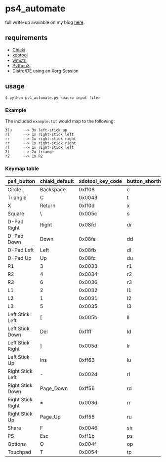 # ps4_automate

full write-up available on my blog [here](https://jorp.xyz/posts/ps4-automate/).

## requirements

- [Chiaki](https://github.com/thestr4ng3r/chiaki)
- [xdotool](https://www.semicomplete.com/projects/xdotool)
- [wmctrl](http://tripie.sweb.cz/utils/wmctrl)
- [Python3](https://www.python.org)
- Distro/DE using an Xorg Session

## usage
```bash
$ python ps4_automate.py <macro input file>
```

### Example
The included `example.txt` would map to the following:
```text
3lu		--> 3x left-stick up
rl		--> 1x right-stick left
rr		--> 1x right-stick right
rr		--> 1x right-stick right
rl		--> 1x right-stick left
2t		--> 2x triange
r2		--> 1x R2
```

### Keymap table

| ps4_button        | chiaki_default    | xdotool_key_code | button_shorthand |
|-------------------|-----------|-------------|--------|
| Circle            | Backspace | 0xff08      | c      |
| Triangle          | C         | 0x0043      | t      |
| X                 | Return    | 0xff0d      | x      |
| Square            | \         | 0x005c      | s      |
| D-Pad Right       | Right     | 0x08fd      | dr     |
| D-Pad Down        | Down      | 0x08fe      | dd     |
| D-Pad Left        | Left      | 0x08fb      | dl     |
| D-Pad Up          | Up        | 0x08fc      | du     |
| R1                | 3         | 0x0033      | r1     |
| R2                | 4         | 0x0034      | r2     |
| R3                | 6         | 0x0036      | r3     |
| L1                | 2         | 0x0032      | l1     |
| L2                | 1         | 0x0031      | l2     |
| L3                | 5         | 0x0035      | l3     |
| Left Stick Left   | [         | 0x005b      | ll     |
| Left Stick Down   | Del       | 0xffff      | ld     |
| Left Stick Right  | ]         | 0x005d      | lr     |
| Left Stick Up     | Ins       | 0xff63      | lu     |
| Right Stick Left  | -         | 0x002d      | rl     |
| Right Stick Down  | Page_Down | 0xff56      | rd     |
| Right Stick Right | =         | 0x003d      | rr     |
| Right Stick Up    | Page_Up   | 0xff55      | ru     |
| Share             | F         | 0x0046      | sh     |
| PS                | Esc       | 0xff1b      | ps     |
| Options           | O         | 0x004f      | op     |
| Touchpad          | T         | 0x0054      | tp     |

